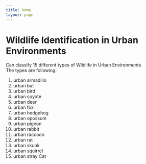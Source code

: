```yaml
---
title: Home
layout: page
---
```


# Wildlife Identification in Urban Environments 
Can classify 15 different types of  Wildlife in Urban Environments  <br/>
The types are following: <br/>
1. urban armadillo
2. urban bat
3. urban bird
4. urban coyote
5. urban deer
6. urban fox
7. urban hedgehog
8. urban opossum
9. urban pigeon
10. urban rabbit
11. urban raccoon
12. urban rat
13. urban skunk
14. urban squirrel
15. urban stray Cat